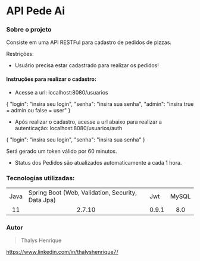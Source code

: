 # API Pede Ai

### Sobre o projeto

Consiste em uma API RESTFul para cadastro de pedidos de pizzas.

Restrições:

- Usuário precisa estar cadastrado para realizar os pedidos!

 #### Instruções para realizar o cadastro:

+ Acesse a url: 
localhost:8080/usuarios

{
  "login": "insira seu login",
  "senha": "insira sua senha",
  "admin": "insira true = admin ou false = user"
}

+ Após realizar o cadastro, acesse a url abaixo para realizar a autenticação:
localhost:8080/usuarios/auth

{
  "login": "insira seu login",
  "senha": "insira sua senha"
}

Será gerado um token válido por 60 minutos.

+ Status dos Pedidos são atualizados automaticamente a cada 1 hora.

### Tecnologias utilizadas:

<table>

<tr>
<td>Java</td>
<td>Spring Boot (Web, Validation, Security, Data Jpa)</td>
<td>Jwt</td>
<td>MySQL</td>
</tr>

<tr>
<td align="center">11</td>
<td align="center">2.7.10</td>
<td align="center">0.9.1</td>
<td align="center">8.0</td>
</tr>

</table>

### Autor

> Thalys Henrique

https://www.linkedin.com/in/thalyshenrique7/
